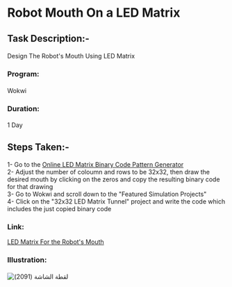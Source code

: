 # Robot Mouth On a LED Matrix
#### 
## Task Description:-
#### 
Design The Robot's Mouth Using LED Matrix
#### 
### Program:
#### 
Wokwi
#### 
### Duration:
#### 
1 Day
####
## Steps Taken:-
#### 
1- Go to the [Online LED Matrix Binary Code Pattern Generator](https://www.riyas.org/2013/12/online-led-matrix-font-generator-with.html)  
2- Adjust the number of coloumn and rows to be 32x32, then draw the desired mouth by clicking on the zeros and copy the resulting binary code for that drawing  
3- Go to Wokwi and scroll down to the "Featured Simulation Projects"  
4- Click on the "32x32 LED Matrix Tunnel" project and write the code which includes the just copied binary code   
#### 
### Link:
[LED Matrix For the Robot's Mouth](https://wokwi.com/projects/403738160008444929)
#### 
### Illustration:
#### 
![‏‏لقطة الشاشة (2091)](https://github.com/user-attachments/assets/aae78838-b638-4743-b145-54ee56f4e4c3)
#### 



